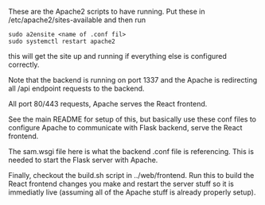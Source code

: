 These are the Apache2 scripts to have running. Put these in /etc/apache2/sites-available and then run

```
sudo a2ensite <name of .conf fil>
sudo systemctl restart apache2
```

this will get the site up and running if everything else is configured correctly.

Note that the backend is running on port 1337 and the Apache is redirecting all /api endpoint requests to the backend.

All port 80/443 requests, Apache serves the React frontend.

See the main README for setup of this, but basically use these conf files to configure Apache to communicate with Flask backend, serve the React frontend.

The sam.wsgi file here is what the backend .conf file is referencing. This is needed to start the Flask server with Apache.

Finally, checkout the build.sh script in ../web/frontend. Run this to build the React frontend changes you make and restart the server stuff so it is immediatly live (assuming all of the Apache stuff is already properly setup).
